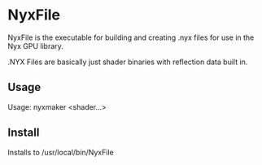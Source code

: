 # NyxFile
NyxFile is the executable for building and creating .nyx files for use in the Nyx GPU library.

.NYX Files are basically just shader binaries with reflection data built in.

## Usage
Usage: nyxmaker <options> <shader1> <shader2> <shader...> 

## Install
Installs to /usr/local/bin/NyxFile 

